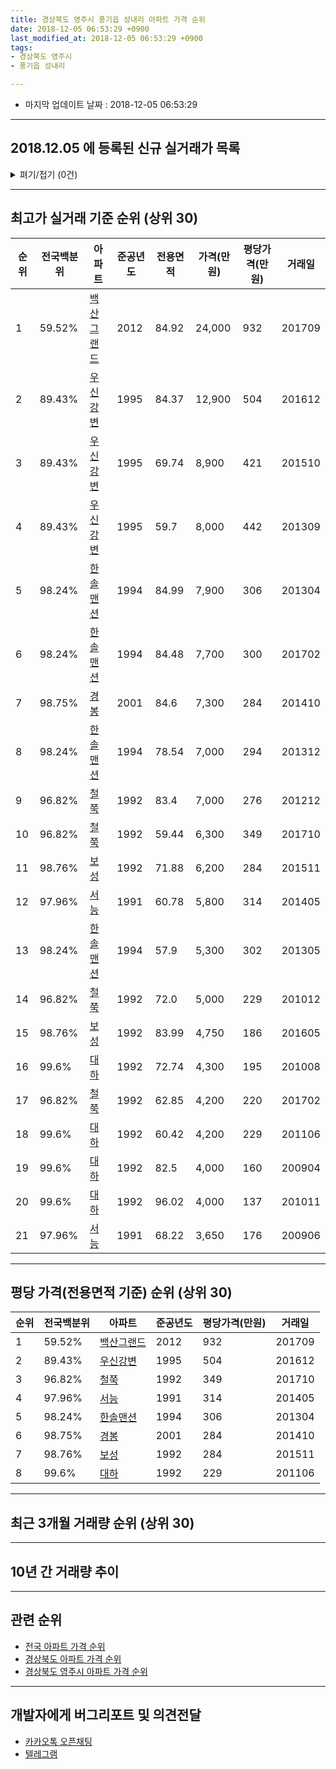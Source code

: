 ```yaml
---
title: 경상북도 영주시 풍기읍 성내리 아파트 가격 순위
date: 2018-12-05 06:53:29 +0900
last_modified_at: 2018-12-05 06:53:29 +0900
tags:
- 경상북도 영주시
- 풍기읍 성내리

---
```


* 마지막 업데이트 날짜 : 2018-12-05 06:53:29

---

## 2018.12.05 에 등록된 신규 실거래가 목록

<details>
<summary>펴기/접기 (0건)</summary>
<div markdown="1">

|아파트|전국백분위|준공년도|전용면적|가격(만원)|평당가격(만원)|거래일|
|---|---|---|---|---|---|---|
|없음|||||||


</div>
</details>

---

## 최고가 실거래 기준 순위 (상위 30)


|순위|전국백분위|아파트|준공년도|전용면적|가격(만원)|평당가격(만원)|거래일|
|---|---|---|---|---|---|---|---|
|1|59.52%|[백산그랜드](https://search.naver.com/search.naver?query=%EA%B2%BD%EC%83%81%EB%B6%81%EB%8F%84+%EC%98%81%EC%A3%BC%EC%8B%9C+%ED%92%8D%EA%B8%B0%EC%9D%8D+%EC%84%B1%EB%82%B4%EB%A6%AC+%EB%B0%B1%EC%82%B0%EA%B7%B8%EB%9E%9C%EB%93%9C)|2012|84.92|24,000|932|201709|
|2|89.43%|[우신강변](https://search.naver.com/search.naver?query=%EA%B2%BD%EC%83%81%EB%B6%81%EB%8F%84+%EC%98%81%EC%A3%BC%EC%8B%9C+%ED%92%8D%EA%B8%B0%EC%9D%8D+%EC%84%B1%EB%82%B4%EB%A6%AC+%EC%9A%B0%EC%8B%A0%EA%B0%95%EB%B3%80)|1995|84.37|12,900|504|201612|
|3|89.43%|[우신강변](https://search.naver.com/search.naver?query=%EA%B2%BD%EC%83%81%EB%B6%81%EB%8F%84+%EC%98%81%EC%A3%BC%EC%8B%9C+%ED%92%8D%EA%B8%B0%EC%9D%8D+%EC%84%B1%EB%82%B4%EB%A6%AC+%EC%9A%B0%EC%8B%A0%EA%B0%95%EB%B3%80)|1995|69.74|8,900|421|201510|
|4|89.43%|[우신강변](https://search.naver.com/search.naver?query=%EA%B2%BD%EC%83%81%EB%B6%81%EB%8F%84+%EC%98%81%EC%A3%BC%EC%8B%9C+%ED%92%8D%EA%B8%B0%EC%9D%8D+%EC%84%B1%EB%82%B4%EB%A6%AC+%EC%9A%B0%EC%8B%A0%EA%B0%95%EB%B3%80)|1995|59.7|8,000|442|201309|
|5|98.24%|[한솔맨션](https://search.naver.com/search.naver?query=%EA%B2%BD%EC%83%81%EB%B6%81%EB%8F%84+%EC%98%81%EC%A3%BC%EC%8B%9C+%ED%92%8D%EA%B8%B0%EC%9D%8D+%EC%84%B1%EB%82%B4%EB%A6%AC+%ED%95%9C%EC%86%94%EB%A7%A8%EC%85%98)|1994|84.99|7,900|306|201304|
|6|98.24%|[한솔맨션](https://search.naver.com/search.naver?query=%EA%B2%BD%EC%83%81%EB%B6%81%EB%8F%84+%EC%98%81%EC%A3%BC%EC%8B%9C+%ED%92%8D%EA%B8%B0%EC%9D%8D+%EC%84%B1%EB%82%B4%EB%A6%AC+%ED%95%9C%EC%86%94%EB%A7%A8%EC%85%98)|1994|84.48|7,700|300|201702|
|7|98.75%|[경봉](https://search.naver.com/search.naver?query=%EA%B2%BD%EC%83%81%EB%B6%81%EB%8F%84+%EC%98%81%EC%A3%BC%EC%8B%9C+%ED%92%8D%EA%B8%B0%EC%9D%8D+%EC%84%B1%EB%82%B4%EB%A6%AC+%EA%B2%BD%EB%B4%89)|2001|84.6|7,300|284|201410|
|8|98.24%|[한솔맨션](https://search.naver.com/search.naver?query=%EA%B2%BD%EC%83%81%EB%B6%81%EB%8F%84+%EC%98%81%EC%A3%BC%EC%8B%9C+%ED%92%8D%EA%B8%B0%EC%9D%8D+%EC%84%B1%EB%82%B4%EB%A6%AC+%ED%95%9C%EC%86%94%EB%A7%A8%EC%85%98)|1994|78.54|7,000|294|201312|
|9|96.82%|[철쭉](https://search.naver.com/search.naver?query=%EA%B2%BD%EC%83%81%EB%B6%81%EB%8F%84+%EC%98%81%EC%A3%BC%EC%8B%9C+%ED%92%8D%EA%B8%B0%EC%9D%8D+%EC%84%B1%EB%82%B4%EB%A6%AC+%EC%B2%A0%EC%AD%89)|1992|83.4|7,000|276|201212|
|10|96.82%|[철쭉](https://search.naver.com/search.naver?query=%EA%B2%BD%EC%83%81%EB%B6%81%EB%8F%84+%EC%98%81%EC%A3%BC%EC%8B%9C+%ED%92%8D%EA%B8%B0%EC%9D%8D+%EC%84%B1%EB%82%B4%EB%A6%AC+%EC%B2%A0%EC%AD%89)|1992|59.44|6,300|349|201710|
|11|98.76%|[보성](https://search.naver.com/search.naver?query=%EA%B2%BD%EC%83%81%EB%B6%81%EB%8F%84+%EC%98%81%EC%A3%BC%EC%8B%9C+%ED%92%8D%EA%B8%B0%EC%9D%8D+%EC%84%B1%EB%82%B4%EB%A6%AC+%EB%B3%B4%EC%84%B1)|1992|71.88|6,200|284|201511|
|12|97.96%|[서능](https://search.naver.com/search.naver?query=%EA%B2%BD%EC%83%81%EB%B6%81%EB%8F%84+%EC%98%81%EC%A3%BC%EC%8B%9C+%ED%92%8D%EA%B8%B0%EC%9D%8D+%EC%84%B1%EB%82%B4%EB%A6%AC+%EC%84%9C%EB%8A%A5)|1991|60.78|5,800|314|201405|
|13|98.24%|[한솔맨션](https://search.naver.com/search.naver?query=%EA%B2%BD%EC%83%81%EB%B6%81%EB%8F%84+%EC%98%81%EC%A3%BC%EC%8B%9C+%ED%92%8D%EA%B8%B0%EC%9D%8D+%EC%84%B1%EB%82%B4%EB%A6%AC+%ED%95%9C%EC%86%94%EB%A7%A8%EC%85%98)|1994|57.9|5,300|302|201305|
|14|96.82%|[철쭉](https://search.naver.com/search.naver?query=%EA%B2%BD%EC%83%81%EB%B6%81%EB%8F%84+%EC%98%81%EC%A3%BC%EC%8B%9C+%ED%92%8D%EA%B8%B0%EC%9D%8D+%EC%84%B1%EB%82%B4%EB%A6%AC+%EC%B2%A0%EC%AD%89)|1992|72.0|5,000|229|201012|
|15|98.76%|[보성](https://search.naver.com/search.naver?query=%EA%B2%BD%EC%83%81%EB%B6%81%EB%8F%84+%EC%98%81%EC%A3%BC%EC%8B%9C+%ED%92%8D%EA%B8%B0%EC%9D%8D+%EC%84%B1%EB%82%B4%EB%A6%AC+%EB%B3%B4%EC%84%B1)|1992|83.99|4,750|186|201605|
|16|99.6%|[대하](https://search.naver.com/search.naver?query=%EA%B2%BD%EC%83%81%EB%B6%81%EB%8F%84+%EC%98%81%EC%A3%BC%EC%8B%9C+%ED%92%8D%EA%B8%B0%EC%9D%8D+%EC%84%B1%EB%82%B4%EB%A6%AC+%EB%8C%80%ED%95%98)|1992|72.74|4,300|195|201008|
|17|96.82%|[철쭉](https://search.naver.com/search.naver?query=%EA%B2%BD%EC%83%81%EB%B6%81%EB%8F%84+%EC%98%81%EC%A3%BC%EC%8B%9C+%ED%92%8D%EA%B8%B0%EC%9D%8D+%EC%84%B1%EB%82%B4%EB%A6%AC+%EC%B2%A0%EC%AD%89)|1992|62.85|4,200|220|201702|
|18|99.6%|[대하](https://search.naver.com/search.naver?query=%EA%B2%BD%EC%83%81%EB%B6%81%EB%8F%84+%EC%98%81%EC%A3%BC%EC%8B%9C+%ED%92%8D%EA%B8%B0%EC%9D%8D+%EC%84%B1%EB%82%B4%EB%A6%AC+%EB%8C%80%ED%95%98)|1992|60.42|4,200|229|201106|
|19|99.6%|[대하](https://search.naver.com/search.naver?query=%EA%B2%BD%EC%83%81%EB%B6%81%EB%8F%84+%EC%98%81%EC%A3%BC%EC%8B%9C+%ED%92%8D%EA%B8%B0%EC%9D%8D+%EC%84%B1%EB%82%B4%EB%A6%AC+%EB%8C%80%ED%95%98)|1992|82.5|4,000|160|200904|
|20|99.6%|[대하](https://search.naver.com/search.naver?query=%EA%B2%BD%EC%83%81%EB%B6%81%EB%8F%84+%EC%98%81%EC%A3%BC%EC%8B%9C+%ED%92%8D%EA%B8%B0%EC%9D%8D+%EC%84%B1%EB%82%B4%EB%A6%AC+%EB%8C%80%ED%95%98)|1992|96.02|4,000|137|201011|
|21|97.96%|[서능](https://search.naver.com/search.naver?query=%EA%B2%BD%EC%83%81%EB%B6%81%EB%8F%84+%EC%98%81%EC%A3%BC%EC%8B%9C+%ED%92%8D%EA%B8%B0%EC%9D%8D+%EC%84%B1%EB%82%B4%EB%A6%AC+%EC%84%9C%EB%8A%A5)|1991|68.22|3,650|176|200906|


---

## 평당 가격(전용면적 기준) 순위 (상위 30)


|순위|전국백분위|아파트|준공년도|평당가격(만원)|거래일|
|---|---|---|---|---|---|
|1|59.52%|[백산그랜드](https://search.naver.com/search.naver?query=%EA%B2%BD%EC%83%81%EB%B6%81%EB%8F%84+%EC%98%81%EC%A3%BC%EC%8B%9C+%ED%92%8D%EA%B8%B0%EC%9D%8D+%EC%84%B1%EB%82%B4%EB%A6%AC+%EB%B0%B1%EC%82%B0%EA%B7%B8%EB%9E%9C%EB%93%9C)|2012|932|201709|
|2|89.43%|[우신강변](https://search.naver.com/search.naver?query=%EA%B2%BD%EC%83%81%EB%B6%81%EB%8F%84+%EC%98%81%EC%A3%BC%EC%8B%9C+%ED%92%8D%EA%B8%B0%EC%9D%8D+%EC%84%B1%EB%82%B4%EB%A6%AC+%EC%9A%B0%EC%8B%A0%EA%B0%95%EB%B3%80)|1995|504|201612|
|3|96.82%|[철쭉](https://search.naver.com/search.naver?query=%EA%B2%BD%EC%83%81%EB%B6%81%EB%8F%84+%EC%98%81%EC%A3%BC%EC%8B%9C+%ED%92%8D%EA%B8%B0%EC%9D%8D+%EC%84%B1%EB%82%B4%EB%A6%AC+%EC%B2%A0%EC%AD%89)|1992|349|201710|
|4|97.96%|[서능](https://search.naver.com/search.naver?query=%EA%B2%BD%EC%83%81%EB%B6%81%EB%8F%84+%EC%98%81%EC%A3%BC%EC%8B%9C+%ED%92%8D%EA%B8%B0%EC%9D%8D+%EC%84%B1%EB%82%B4%EB%A6%AC+%EC%84%9C%EB%8A%A5)|1991|314|201405|
|5|98.24%|[한솔맨션](https://search.naver.com/search.naver?query=%EA%B2%BD%EC%83%81%EB%B6%81%EB%8F%84+%EC%98%81%EC%A3%BC%EC%8B%9C+%ED%92%8D%EA%B8%B0%EC%9D%8D+%EC%84%B1%EB%82%B4%EB%A6%AC+%ED%95%9C%EC%86%94%EB%A7%A8%EC%85%98)|1994|306|201304|
|6|98.75%|[경봉](https://search.naver.com/search.naver?query=%EA%B2%BD%EC%83%81%EB%B6%81%EB%8F%84+%EC%98%81%EC%A3%BC%EC%8B%9C+%ED%92%8D%EA%B8%B0%EC%9D%8D+%EC%84%B1%EB%82%B4%EB%A6%AC+%EA%B2%BD%EB%B4%89)|2001|284|201410|
|7|98.76%|[보성](https://search.naver.com/search.naver?query=%EA%B2%BD%EC%83%81%EB%B6%81%EB%8F%84+%EC%98%81%EC%A3%BC%EC%8B%9C+%ED%92%8D%EA%B8%B0%EC%9D%8D+%EC%84%B1%EB%82%B4%EB%A6%AC+%EB%B3%B4%EC%84%B1)|1992|284|201511|
|8|99.6%|[대하](https://search.naver.com/search.naver?query=%EA%B2%BD%EC%83%81%EB%B6%81%EB%8F%84+%EC%98%81%EC%A3%BC%EC%8B%9C+%ED%92%8D%EA%B8%B0%EC%9D%8D+%EC%84%B1%EB%82%B4%EB%A6%AC+%EB%8C%80%ED%95%98)|1992|229|201106|


---

## 최근 3개월 거래량 순위 (상위 30)


<div style="width:100%;">
    <canvas id="deal_count_ranking" height="250"></canvas>
</div>


<script>
new Chart(document.getElementById("deal_count_ranking"), {
    type: 'horizontalBar',
    data: {
        labels: ['한솔맨션', '우신강변'],
        datasets: [{
            label: '실거래 수',
            data: [4, 1],
            borderColor: "rgba(255, 0, 128, 1)",
            backgroundColor: "rgba(255, 0, 128, 0.5)",
            fill: false,
        }]
    },
    options: {
        responsive: true,
        title: {
            display: true,
            text: '최근 3개월 거래량 순위'
        },
        tooltips: {
            mode: 'index',
            intersect: false,
            callbacks: {
                title: function(tooltipItems, data) {
                    return "실거래 수:";
                },
                label: function(tooltipItem, data) {
                    return data.labels[tooltipItem.index] + ": " + tooltipItem.xLabel;
                }
            }
        },
        hover: {
            mode: 'nearest',
            intersect: true
        },
        scales: {
            xAxes: [{
                display: true,
                scaleLabel: {
                    display: true,
                    labelString: '실거래 수'
                },
                ticks: {
                    suggestedMin: 0,
                }
            }],
            yAxes: [{
                display: true,
                ticks: {
                    autoSkip: false,
                    callback: function(value, index, values) {
                        if (value.length > 15)
                            return value.substr(0, 13) + "...";
                        else
                            return value;
                    }
                },
                scaleLabel: {
                    display: false,
                }
            }]
        }
    }
});

</script>


---

## 10년 간 거래량 추이


<div style="width:100%;">
    <canvas id="deal_progress" height="250"></canvas>
</div>

<script>
new Chart(document.getElementById("deal_progress"), {
    type: 'line',
    data: {
        labels: ['200812','200901','200902','200903','200904','200905','200906','200907','200908','200909','200910','200911','200912','201001','201002','201003','201004','201005','201006','201007','201008','201009','201010','201011','201012','201101','201102','201103','201104','201105','201106','201107','201108','201109','201110','201111','201112','201201','201202','201203','201204','201205','201206','201207','201208','201209','201210','201211','201212','201301','201302','201303','201304','201305','201306','201307','201308','201309','201310','201311','201312','201401','201402','201403','201404','201405','201406','201407','201408','201409','201410','201411','201412','201501','201502','201503','201504','201505','201506','201507','201508','201509','201510','201511','201512','201601','201602','201603','201604','201605','201606','201607','201608','201609','201610','201611','201612','201701','201702','201703','201704','201705','201706','201707','201708','201709','201710','201711','201712','201801','201802','201803','201804','201805','201806','201807','201808','201809','201810','201811','201812'],
        datasets: [{
            label: '실거래 수',
            pointRadius: 1,
            data: [0, 0, 1, 0, 2, 0, 3, 3, 0, 2, 1, 1, 1, 0, 2, 3, 1, 0, 1, 0, 2, 1, 1, 3, 1, 0, 2, 4, 4, 1, 2, 0, 1, 0, 0, 1, 2, 1, 1, 0, 0, 1, 1, 1, 3, 1, 2, 0, 2, 9, 8, 7, 9, 3, 3, 2, 0, 5, 6, 6, 11, 5, 4, 2, 1, 3, 1, 1, 1, 0, 1, 0, 0, 1, 1, 2, 1, 0, 1, 2, 1, 2, 4, 1, 6, 0, 0, 0, 2, 1, 3, 1, 0, 1, 2, 0, 3, 1, 4, 2, 0, 2, 0, 1, 1, 2, 1, 1, 1, 2, 0, 0, 1, 2, 0, 1, 0, 0, 4, 1, 0],
            borderColor: "rgba(255, 201, 14, 1)",
            backgroundColor: "rgba(255, 201, 14, 0.5)",
            fill: true,
        }]
    },
    options: {
        responsive: true,
        title: {
            display: true,
            text: '10년간 거래량 추이'
        },
        tooltips: {
            mode: 'index',
            intersect: false,
        },
        hover: {
            mode: 'nearest',
            intersect: true
        },
        scales: {
            xAxes: [{
                display: true,
                scaleLabel: {
                    display: true,
                    labelString: '년/월'
                }
            }],
            yAxes: [{
                display: true,
                ticks: {
                    suggestedMin: 0,
                },
                scaleLabel: {
                    display: true,
                    labelString: '실거래 수'
                }
            }]
        }
    }
});

</script>


---

## 관련 순위

- [전국 아파트 가격 순위](https://inasie.github.io/apt-ranking/전국)
- [경상북도 아파트 가격 순위](https://inasie.github.io/apt-ranking/경상북도)
- [경상북도 영주시 아파트 가격 순위](https://inasie.github.io/apt-ranking/경상북도-영주시)


---

## 개발자에게 버그리포트 및 의견전달

- [카카오톡 오픈채팅](https://open.kakao.com/o/gLJUAP4)
- [텔레그램](https://t.me/inasie)


